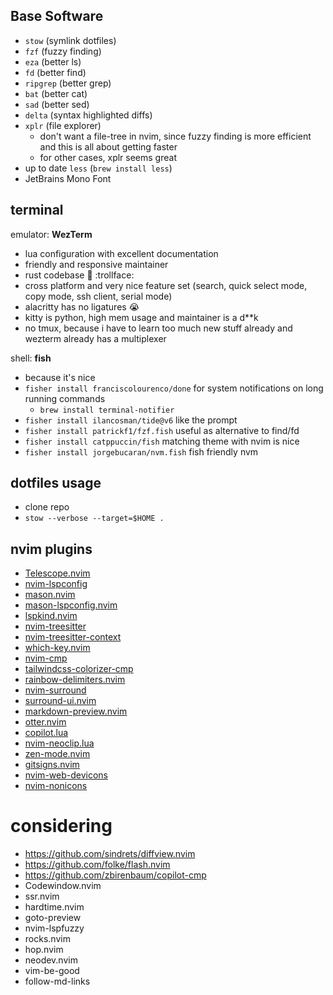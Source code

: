 ## Base Software

- `stow` (symlink dotfiles)
- `fzf` (fuzzy finding)
- `eza` (better ls)
- `fd` (better find)
- `ripgrep` (better grep)
- `bat` (better cat)
- `sad` (better sed)
- `delta` (syntax highlighted diffs)
- `xplr` (file explorer)
  - don't want a file-tree in nvim, since fuzzy finding is more efficient and this is all about getting faster
  - for other cases, xplr seems great
- up to date `less` (`brew install less`)
- JetBrains Mono Font

## terminal

emulator: **WezTerm**

- lua configuration with excellent documentation
- friendly and responsive maintainer
- rust codebase :crab: :trollface:
- cross platform and very nice feature set (search, quick select mode, copy mode, ssh client, serial mode)
- alacritty has no ligatures :sob:
- kitty is python, high mem usage and maintainer is a d\*\*k
- no tmux, because i have to learn too much new stuff already and wezterm already has a multiplexer

shell: **fish**

- because it's nice
- `fisher install franciscolourenco/done` for system notifications on long running commands
  - `brew install terminal-notifier`
- `fisher install ilancosman/tide@v6` like the prompt
- `fisher install patrickf1/fzf.fish` useful as alternative to find/fd
- `fisher install catppuccin/fish` matching theme with nvim is nice
- `fisher install jorgebucaran/nvm.fish` fish friendly nvm

## dotfiles usage

- clone repo
- `stow --verbose --target=$HOME .`

## nvim plugins

- [Telescope.nvim](https://github.com/nvim-telescope/telescope.nvim)
- [nvim-lspconfig](https://github.com/neovim/nvim-lspconfig)
- [mason.nvim](https://github.com/williamboman/mason.nvim)
- [mason-lspconfig.nvim](https://github.com/williamboman/mason-lspconfig.nvim)
- [lspkind.nvim](https://github.com/onsails/lspkind.nvim)
- [nvim-treesitter](https://github.com/nvim-treesitter/nvim-treesitter)
- [nvim-treesitter-context](https://github.com/nvim-treesitter/nvim-treesitter-context)
- [which-key.nvim](https://github.com/folke/which-key.nvim)
- [nvim-cmp](https://github.com/hrsh7th/nvim-cmp)
- [tailwindcss-colorizer-cmp](https://github.com/roobert/tailwindcss-colorizer-cmp.nvim)
- [rainbow-delimiters.nvim](https://github.com/hiphish/rainbow-delimiters.nvim)
- [nvim-surround](https://github.com/kylechui/nvim-surround)
- [surround-ui.nvim](https://github.com/roobert/surround-ui.nvim)
- [markdown-preview.nvim](https://github.com/iamcco/markdown-preview.nvim)
- [otter.nvim](https://github.com/jmbuhr/otter.nvim)
- [copilot.lua](https://github.com/zbirenbaum/copilot.lua)
- [nvim-neoclip.lua](https://github.com/AckslD/nvim-neoclip.lua)
- [zen-mode.nvim](https://github.com/folke/zen-mode.nvim)
- [gitsigns.nvim](https://github.com/lewis6991/gitsigns.nvim)
- [nvim-web-devicons](https://github.com/nvim-tree/nvim-web-devicons)
- [nvim-nonicons](https://github.com/yamatsum/nvim-nonicons)

# considering

- https://github.com/sindrets/diffview.nvim
- https://github.com/folke/flash.nvim
- https://github.com/zbirenbaum/copilot-cmp
- Codewindow.nvim
- ssr.nvim
- hardtime.nvim
- goto-preview
- nvim-lspfuzzy
- rocks.nvim
- hop.nvim
- neodev.nvim
- vim-be-good
- follow-md-links
